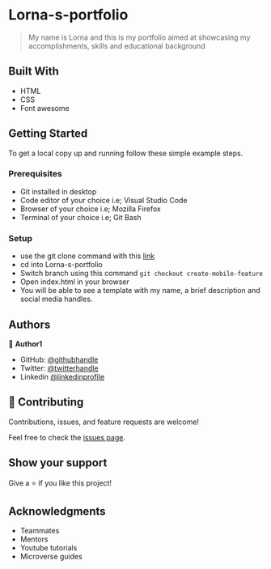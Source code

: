 
[](https://img.shields.io/badge/Microverse-blueviolet)

# Lorna-s-portfolio

> My name is Lorna and this is my portfolio aimed at showcasing my accomplishments, skills and educational background

## Built With

- HTML
- CSS
- Font awesome

## Getting Started

To get a local copy up and running follow these simple example steps.

### Prerequisites

- Git installed in desktop
- Code editor of your choice i.e; Visual Studio Code
- Browser of your choice i.e; Mozilla Firefox
- Terminal of your choice i.e; Git Bash

### Setup

- use the git clone command with this [link](git@github.com:Lornakaboro/Lorna-s-portfolio.git)
- cd into Lorna-s-portfolio
- Switch branch using this command `git checkout create-mobile-feature`
- Open index.html in your browser
- You will be able to see a template with my name, a brief description and social media handles.

## Authors

👤 **Author1**

- GitHub: [@githubhandle](https://github.com/Lornakaboro)
- Twitter: [@twitterhandle](https://twitter.com/KaboroLorna)
- Linkedin [@linkedinprofile](https://www.linkedin.com/in/lorna-kaboro-23620b242/)

## 🤝 Contributing

Contributions, issues, and feature requests are welcome!

Feel free to check the [issues page](../../issues/).

## Show your support

Give a ⭐️ if you like this project!

## Acknowledgments

- Teammates
- Mentors
- Youtube tutorials
- Microverse guides
